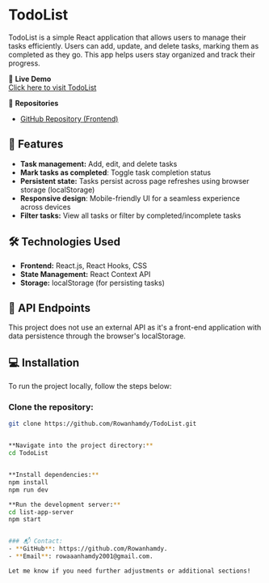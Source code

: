 # TodoList

TodoList is a simple React application that allows users to manage their tasks efficiently. Users can add, update, and delete tasks, marking them as completed as they go. This app helps users stay organized and track their progress.

🚀 **Live Demo**  
[Click here to visit TodoList](https://rowanhamdy.github.io/TodoList/)

📂 **Repositories**  
- [GitHub Repository (Frontend)](https://github.com/Rowanhamdy/TodoList)

## 📑 Features

- **Task management:** Add, edit, and delete tasks
- **Mark tasks as completed**: Toggle task completion status
- **Persistent state:** Tasks persist across page refreshes using browser storage (localStorage)
- **Responsive design**: Mobile-friendly UI for a seamless experience across devices
- **Filter tasks:** View all tasks or filter by completed/incomplete tasks

## 🛠️ Technologies Used

- **Frontend:** React.js, React Hooks, CSS
- **State Management:** React Context API
- **Storage:** localStorage (for persisting tasks)

## 📌 API Endpoints

This project does not use an external API as it's a front-end application with data persistence through the browser's localStorage.

## 💻 Installation

To run the project locally, follow the steps below:


### Clone the repository:
```bash
git clone https://github.com/Rowanhamdy/TodoList.git


**Navigate into the project directory:**
cd TodoList


**Install dependencies:**
npm install
npm run dev

**Run the development server:**
cd list-app-server
npm start


### 📬 Contact:
- **GitHub**: https://github.com/Rowanhamdy.
- **Email**: rowaaanhamdy2001@gmail.com.

Let me know if you need further adjustments or additional sections!

